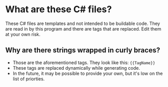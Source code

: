 ﻿# What are these C# files?
These C# files are templates and not intended to be buildable code. They are read in by this program and there are tags that are replaced. Edit them at your own risk.

## Why are there strings wrapped in curly braces?
- Those are the aforementioned tags. They look like this: `{{TagName}}`
- These tags are replaced dynamically while generating code.
- In the future, it may be possible to provide your own, but it's low on the list of priorties.

